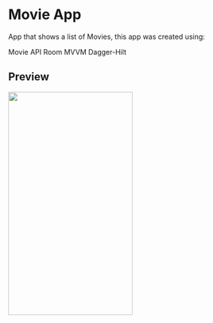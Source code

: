 # Movie App

App that shows a list of Movies, this app was created using:

Movie API
Room
MVVM
Dagger-Hilt


## Preview


<img src="/Gif/Movie-app-preview.gif" width="250" height="450"/>


